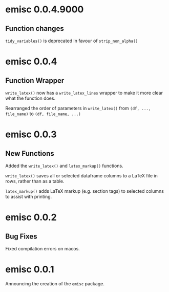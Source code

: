 

# emisc 0.0.4.9000

## Function changes

`tidy_variables()` is deprecated in favour of `strip_non_alpha()`


# emisc 0.0.4

## Function Wrapper

`write_latex()` now has a `write_latex_lines` wrapper to make it more clear what the function does.

Rearranged the order of parameters in `write_latex()` from `(df, ..., file_name)` to `(df, file_name, ...)`

# emisc 0.0.3

## New Functions

Added the `write_latex()` and `latex_markup()` functions.

`write_latex()` saves all or selected dataframe columns to a LaTeX file in rows, rather than as a table.

`latex_markup()` adds LaTeX markup (e.g. section tags) to selected columns to assist with printing.

# emisc 0.0.2

## Bug Fixes

Fixed compilation errors on macos.

# emisc 0.0.1

Announcing the creation of the `emisc` package.

